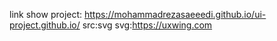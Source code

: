 link show project: https://mohammadrezasaeeedi.github.io/ui-project.github.io/
src:svg
svg:https://uxwing.com
